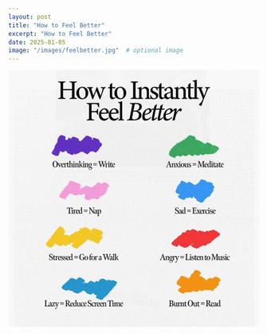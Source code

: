 ```yaml
---
layout: post
title: "How to Feel Better"
excerpt: "How to Feel Better"
date: 2025-01-05
image: "/images/feelbetter.jpg"  # optional image
---
```



<img src="/images/feelbetter.jpg">

